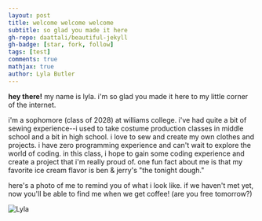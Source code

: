 ```yaml
---
layout: post
title: welcome welcome welcome
subtitle: so glad you made it here
gh-repo: daattali/beautiful-jekyll
gh-badge: [star, fork, follow]
tags: [test]
comments: true
mathjax: true
author: Lyla Butler
---
```


**hey there!**
my name is lyla. i'm so glad you made it here to my little corner of the internet.

i'm a sophomore (class of 2028) at williams college. i've had quite a bit of sewing experience--i used to take costume production classes in middle school and a bit in high school. i love to sew and create my own clothes and projects. i have zero programming experience and can't wait to explore the world of coding. in this class, i hope to gain some coding experience and create a project that i'm really proud of. one fun fact about me is that my favorite ice cream flavor is ben & jerry's "the tonight dough."



here's a photo of me to remind you of what i look like. if we haven't met yet, now you'll be able to find me when we get coffee! (are you free tomorrow?)

![Lyla](https://lylafbutler.github.io/assets/img/lylaphoto.jpeg)

